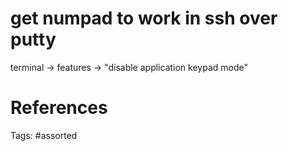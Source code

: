 # get numpad to work in ssh over putty
terminal -> features -> "disable application keypad mode"

# References

Tags:
    #assorted
